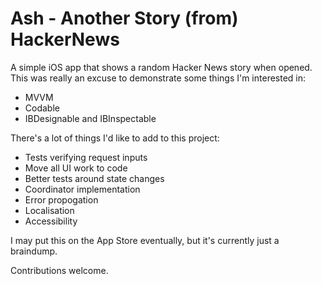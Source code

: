 # Ash - Another Story (from) HackerNews

A simple iOS app that shows a random Hacker News story when opened.
This was really an excuse to demonstrate some things I'm interested in:
- MVVM
- Codable
- IBDesignable and IBInspectable

There's a lot of things I'd like to add to this project:
- Tests verifying request inputs
- Move all UI work to code
- Better tests around state changes
- Coordinator implementation
- Error propogation
- Localisation
- Accessibility

I may put this on the App Store eventually, but it's currently just a
braindump.

Contributions welcome.
